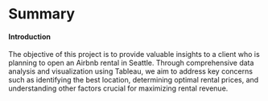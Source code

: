 # Summary
#### Introduction
The objective of this project is to provide valuable insights to a client who is planning to open an Airbnb rental in Seattle. Through comprehensive data analysis and visualization using Tableau, we aim to address key concerns such as identifying the best location, determining optimal rental prices, and understanding other factors crucial for maximizing rental revenue.

